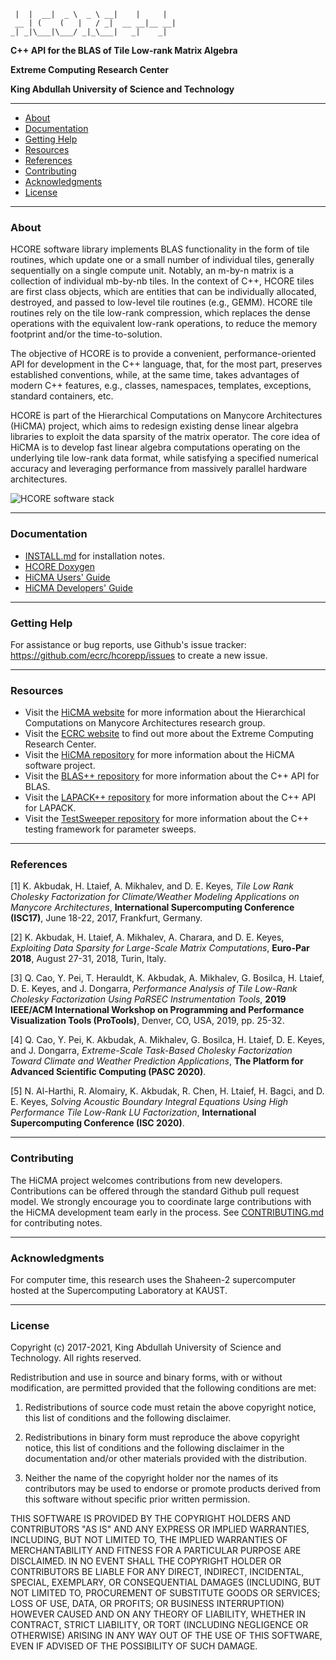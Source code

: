 
     |  |  __|  _ \  _ \ __|    |     |
     __ | (    (   |   / _|  __ __|__ __|
    _| _|\___|\___/ _|_\___|   _|    _|

**C++ API for the BLAS of Tile Low-rank Matrix Algebra**

**Extreme Computing Research Center**

**King Abdullah University of Science and Technology**

* * *

- [About](#about)
- [Documentation](#documentation)
- [Getting Help](#getting-help)
- [Resources](#resources)
- [References](#references)
- [Contributing](#contributing)
- [Acknowledgments](#acknowledgments)
- [License](#license)

* * *

### About

HCORE software library implements BLAS functionality in the form of
tile routines, which update one or a small number of individual tiles, generally
sequentially on a single compute unit. Notably, an m-by-n matrix is a collection
of individual mb-by-nb tiles. In the context of C++, HCORE tiles are first class
objects, which are entities that can be individually allocated, destroyed, and
passed to low-level tile routines (e.g., GEMM). HCORE tile routines rely on the
tile low-rank compression, which replaces the dense operations with the
equivalent low-rank operations, to reduce the memory footprint and/or the
time-to-solution.

The objective of HCORE is to provide a convenient, performance-oriented API for
development in the C++ language, that, for the most part, preserves established
conventions, while, at the same time, takes advantages of modern C++ features,
e.g., classes, namespaces, templates, exceptions, standard containers, etc.

HCORE is part of the Hierarchical Computations on Manycore Architectures (HiCMA)
project, which aims to redesign existing dense linear algebra
libraries to exploit the data sparsity of the matrix operator. The core idea of
HiCMA is to develop fast linear algebra computations operating on the underlying
tile low-rank data format, while satisfying a specified numerical accuracy and
leveraging performance from massively parallel hardware architectures.

![HCORE software stack](http://ecrc.github.io/hcorepp/artwork/github/software_stack.png)

* * *

### Documentation

* [INSTALL.md](INSTALL.md) for installation notes.
* [HCORE Doxygen](https://ecrc.github.io/hcorepp/)
* [HiCMA Users' Guide]()
* [HiCMA Developers' Guide]()

* * *

### Getting Help

For assistance or bug reports, use Github's issue tracker:
https://github.com/ecrc/hcorepp/issues to create a new issue.

* * *

### Resources

* Visit the [HiCMA website](https://cemse.kaust.edu.sa/hicma)
  for more information about the Hierarchical Computations on Manycore
  Architectures research group.
* Visit the [ECRC website](https://cemse.kaust.edu.sa/ecrc)
  to find out more about the Extreme Computing Research Center.
* Visit the [HiCMA repository](https://github.com/ecrc/hicmapp)
  for more information about the HiCMA software project.
* Visit the [BLAS++ repository](https://bitbucket.org/icl/blaspp)
  for more information about the C++ API for BLAS.
* Visit the [LAPACK++ repository](https://bitbucket.org/icl/lapackpp)
  for more information about the C++ API for LAPACK.
* Visit the [TestSweeper repository](https://bitbucket.org/icl/testsweeper)
  for more information about the C++ testing framework for parameter sweeps.

* * *

### References

[1] K. Akbudak, H. Ltaief, A. Mikhalev, and D. E. Keyes,
*Tile Low Rank Cholesky Factorization for Climate/Weather Modeling Applications
on Manycore Architectures*, **International Supercomputing Conference (ISC17)**,
June 18-22, 2017, Frankfurt, Germany.

[2] K. Akbudak, H. Ltaief, A. Mikhalev, A. Charara, and D. E. Keyes,
*Exploiting Data Sparsity for Large-Scale Matrix Computations*,
**Euro-Par 2018**, August 27-31, 2018, Turin, Italy.

[3] Q. Cao, Y. Pei, T. Herauldt, K. Akbudak, A. Mikhalev, G. Bosilca, H. Ltaief,
D. E. Keyes, and J. Dongarra, *Performance Analysis of Tile Low-Rank Cholesky
Factorization Using PaRSEC Instrumentation Tools*,
**2019 IEEE/ACM International Workshop on Programming and Performance
Visualization Tools (ProTools)**, Denver, CO, USA, 2019, pp. 25-32.

[4] Q. Cao, Y. Pei, K. Akbudak, A. Mikhalev, G. Bosilca, H. Ltaief, D. E. Keyes,
and J. Dongarra, *Extreme-Scale Task-Based Cholesky Factorization Toward Climate
and Weather Prediction Applications*, **The Platform for Advanced Scientific
Computing (PASC 2020)**.

[5] N. Al-Harthi, R. Alomairy, K. Akbudak, R. Chen, H. Ltaief, H. Bagci,
and D. E. Keyes, *Solving Acoustic Boundary Integral Equations Using High
Performance Tile Low-Rank LU Factorization*, **International Supercomputing
Conference (ISC 2020)**.

* * *

### Contributing

The HiCMA project welcomes contributions from new developers. Contributions can
be offered through the standard Github pull request model. We strongly encourage
you to coordinate large contributions with the HiCMA development team early in
the process. See [CONTRIBUTING.md](CONTRIBUTING.md) for contributing notes.

* * *

### Acknowledgments

For computer time, this research uses the Shaheen-2 supercomputer hosted at the
Supercomputing Laboratory at KAUST.

* * *

### License

Copyright (c) 2017-2021, King Abdullah University of Science and Technology.
All rights reserved.

Redistribution and use in source and binary forms, with or without
modification, are permitted provided that the following conditions are met:

1. Redistributions of source code must retain the above copyright notice, this
   list of conditions and the following disclaimer.

2. Redistributions in binary form must reproduce the above copyright notice,
   this list of conditions and the following disclaimer in the documentation
   and/or other materials provided with the distribution.

3. Neither the name of the copyright holder nor the names of its
   contributors may be used to endorse or promote products derived from
   this software without specific prior written permission.

THIS SOFTWARE IS PROVIDED BY THE COPYRIGHT HOLDERS AND CONTRIBUTORS "AS IS"
AND ANY EXPRESS OR IMPLIED WARRANTIES, INCLUDING, BUT NOT LIMITED TO, THE
IMPLIED WARRANTIES OF MERCHANTABILITY AND FITNESS FOR A PARTICULAR PURPOSE ARE
DISCLAIMED. IN NO EVENT SHALL THE COPYRIGHT HOLDER OR CONTRIBUTORS BE LIABLE
FOR ANY DIRECT, INDIRECT, INCIDENTAL, SPECIAL, EXEMPLARY, OR CONSEQUENTIAL
DAMAGES (INCLUDING, BUT NOT LIMITED TO, PROCUREMENT OF SUBSTITUTE GOODS OR
SERVICES; LOSS OF USE, DATA, OR PROFITS; OR BUSINESS INTERRUPTION) HOWEVER
CAUSED AND ON ANY THEORY OF LIABILITY, WHETHER IN CONTRACT, STRICT LIABILITY,
OR TORT (INCLUDING NEGLIGENCE OR OTHERWISE) ARISING IN ANY WAY OUT OF THE USE
OF THIS SOFTWARE, EVEN IF ADVISED OF THE POSSIBILITY OF SUCH DAMAGE.
